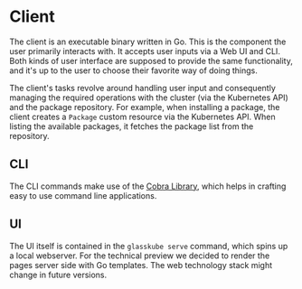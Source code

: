# Client

The client is an executable binary written in Go. This is the component the user primarily interacts with. It accepts user inputs via a Web UI and CLI. 
Both kinds of user interface are supposed to provide the same functionality, and it's up to the user to choose their favorite way of doing things. 

The client's tasks revolve around handling user input and consequently managing the required operations with the cluster (via the Kubernetes API) and the package repository. 
For example, when installing a package, the client creates a `Package` custom resource via the Kubernetes API. When listing the available packages, it fetches the package list from the repository.

## CLI

The CLI commands make use of the [Cobra Library](https://github.com/spf13/cobra), which helps in crafting easy to use command line applications.

## UI

The UI itself is contained in the `glasskube serve` command, which spins up a local webserver.
For the technical preview we decided to render the pages server side with Go templates. The web technology stack might change in future versions.
